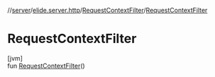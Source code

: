 //[server](../../../index.md)/[elide.server.http](../index.md)/[RequestContextFilter](index.md)/[RequestContextFilter](-request-context-filter.md)

# RequestContextFilter

[jvm]\
fun [RequestContextFilter](-request-context-filter.md)()
